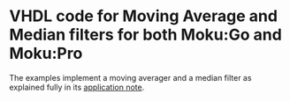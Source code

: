 # VHDL code for Moving Average and Median filters for both Moku:Go and Moku:Pro

The examples implement a moving averager and a median filter as explained fully in its [application note](https://www.liquidinstruments.com/blog/2022/12/15/reducing-noise-and-transients-with-custom-real-time-digital-filtering/).

